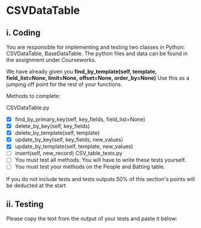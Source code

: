 # CSVDataTable
## i. Coding


You are responsible for implementing and testing two classes in Python: CSVDataTable, BaseDataTable.
The python files and data can be found in the assignment under Courseworks. 

We have already given you **find_by_template(self, template, field_list=None, limit=None, offset=None, order_by=None)**
Use this as a jumping off point for the rest of your functions.

Methods to complete:

CSVDataTable.py
- [x] find_by_primary_key(self, key_fields, field_list=None)
- [x] delete_by_key(self, key_fields)
- [x] delete_by_template(self, template)
- [x] update_by_key(self, key_fields, new_values)
- [x] update_by_template(self, template, new_values)
- [ ] insert(self, new_record)
CSV_table_tests.py
- [ ] You must test all methods. You will have to write these tests yourself. 
- [ ] You must test your methods on the People and Batting table.

If you do not include tests and tests outputs 50% of this section's points will be deducted at the start

## ii. Testing

Please copy the text from the output of your tests and paste it below: